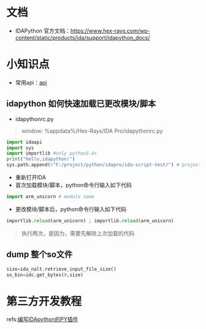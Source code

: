 # 文档
- IDAPython 官方文档：https://www.hex-rays.com/wp-content/static/products/ida/support/idapython_docs/

# 小知识点
- 常用api：[api](./../../api/)
## idapython 如何快速加载已更改模块/脚本
- idapythonrc.py
> window: %appdata%/Hex-Rays/IDA Pro/idapythonrc.py
```python
import idaapi
import sys
import importlib #only python3.4+
print("hello,idapython!")
sys.path.append(r"F:/project/python/idapro/ida-script-test/") # project dir

```
- 重新打开IDA
- 首次加载模块/脚本，python命令行输入如下代码
```python
import arm_unicorn # module name
```
- 更改模块/脚本后，python命令行输入如下代码
```python
importlib.reload(arm_unicorn) ; importlib.reload(arm_unicorn)
```
> 执行两次，是因为，需要先解除上次加载的代码
## dump 整个so文件
```python
size=ida_nalt.retrieve_input_file_size()
so_bin=idc.get_bytes(0,size)
```
# 第三方开发教程
refs:[编写IDApython的PY插件](https://cryzlasm.github.io/2017/11/24/%E7%BC%96%E5%86%99IDApython%E7%9A%84PY%E6%8F%92%E4%BB%B6/)
